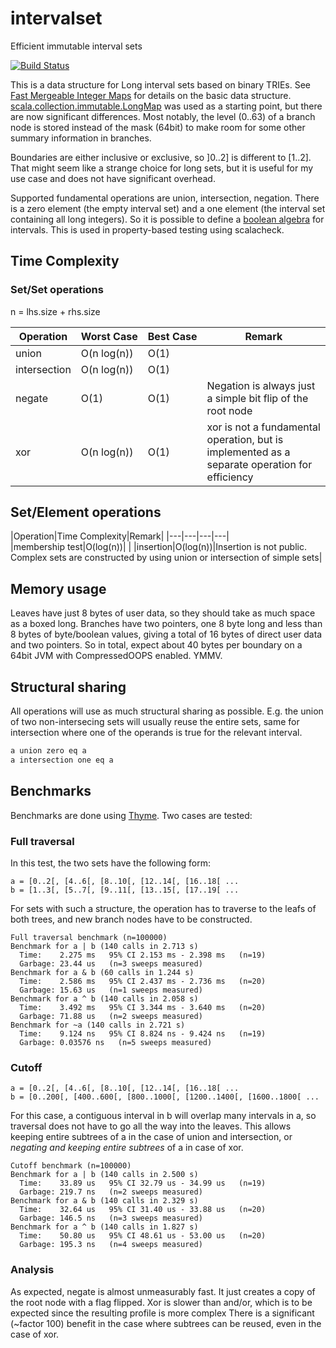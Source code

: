# intervalset

Efficient immutable interval sets

[![Build Status](https://travis-ci.org/rklaehn/intervalset.png)](https://travis-ci.org/rklaehn/intervalset)

This is a data structure for Long interval sets based on binary TRIEs. See [Fast Mergeable Integer Maps](http://citeseerx.ist.psu.edu/viewdoc/summary?doi=10.1.1.37.5452) for details on the basic data structure. [scala.collection.immutable.LongMap](https://github.com/scala/scala/blob/d34388c1e8fad289a6198b127c6ae92c296d9246/src/library/scala/collection/immutable/LongMap.scala) was used as a starting point, but there are now significant differences. Most notably, the level (0..63) of a branch node is stored instead of the mask (64bit) to make room for some other summary information in branches.

Boundaries are either inclusive or exclusive, so ]0..2] is different to [1..2]. That might seem like a strange choice for long sets, but it is useful for my use case and does not have significant overhead.

Supported fundamental operations are union, intersection, negation. There is a zero element (the empty interval set) and a one element (the interval set containing all long integers). So it is possible to define a [boolean algebra](https://github.com/non/spire/blob/a0211697d993cade7c3618076ae997f84a6b5f3c/core/src/main/scala/spire/algebra/Bool.scala) for intervals. This is used in property-based testing using scalacheck.

## Time Complexity

### Set/Set operations

n = lhs.size + rhs.size

|Operation|Worst&nbsp;Case|Best&nbsp;Case|Remark|
|---|---|---|---|
|union|O(n&nbsp;log(n))|O(1)||
|intersection|O(n&nbsp;log(n))|O(1)||
|negate|O(1)|O(1)|Negation is always just a simple bit flip of the root node|
|xor|O(n&nbsp;log(n))|O(1)|xor is not a fundamental operation, but is implemented as a separate operation for efficiency|

## Set/Element operations

|Operation|Time&nbsp;Complexity|Remark|
|---|---|---|---|
|membership&nbsp;test|O(log(n))|   |
|insertion|O(log(n))|Insertion is not public. Complex sets are constructed by using union or intersection of simple sets|

## Memory usage

Leaves have just 8 bytes of user data, so they should take as much space as a boxed long. Branches have two pointers, one 8 byte long and less than 8 bytes of byte/boolean values, giving a total of 16 bytes of direct user data and two pointers. So in total, expect about 40 bytes per boundary on a 64bit JVM with CompressedOOPS enabled. YMMV.

## Structural sharing

All operations will use as much structural sharing as possible. E.g. the union of two non-intersecing sets will usually reuse the entire sets, same for intersection where one of the operands is true for the relevant interval.

```scala
a union zero eq a
a intersection one eq a
```
    
## Benchmarks

Benchmarks are done using [Thyme](https://github.com/Ichoran/thyme). Two cases are tested:

### Full traversal

In this test, the two sets have the following form:

```
a = [0..2[, [4..6[, [8..10[, [12..14[, [16..18[ ...
b = [1..3[, [5..7[, [9..11[, [13..15[, [17..19[ ...
```

For sets with such a structure, the operation has to traverse to the leafs of both trees, and new branch nodes have to be constructed.

```
Full traversal benchmark (n=100000)
Benchmark for a | b (140 calls in 2.713 s)
  Time:    2.275 ms   95% CI 2.153 ms - 2.398 ms   (n=19)
  Garbage: 23.44 us   (n=3 sweeps measured)
Benchmark for a & b (60 calls in 1.244 s)
  Time:    2.586 ms   95% CI 2.437 ms - 2.736 ms   (n=20)
  Garbage: 15.63 us   (n=1 sweeps measured)
Benchmark for a ^ b (140 calls in 2.058 s)
  Time:    3.492 ms   95% CI 3.344 ms - 3.640 ms   (n=20)
  Garbage: 71.88 us   (n=2 sweeps measured)
Benchmark for ~a (140 calls in 2.721 s)
  Time:    9.124 ns   95% CI 8.824 ns - 9.424 ns   (n=19)
  Garbage: 0.03576 ns   (n=5 sweeps measured)
```

### Cutoff

```
a = [0..2[, [4..6[, [8..10[, [12..14[, [16..18[ ...
b = [0..200[, [400..600[, [800..1000[, [1200..1400[, [1600..1800[ ...
```

For this case, a contiguous interval in b will overlap many intervals in a, so traversal does not have to go all the way into the leaves. This allows keeping entire subtrees of a in the case of union and intersection, or _negating and keeping entire subtrees_ of a in case of xor.


```
Cutoff benchmark (n=100000)
Benchmark for a | b (140 calls in 2.500 s)
  Time:    33.89 us   95% CI 32.79 us - 34.99 us   (n=19)
  Garbage: 219.7 ns   (n=2 sweeps measured)
Benchmark for a & b (140 calls in 2.329 s)
  Time:    32.64 us   95% CI 31.40 us - 33.88 us   (n=20)
  Garbage: 146.5 ns   (n=3 sweeps measured)
Benchmark for a ^ b (140 calls in 1.827 s)
  Time:    50.80 us   95% CI 48.61 us - 53.00 us   (n=20)
  Garbage: 195.3 ns   (n=4 sweeps measured)
```

### Analysis

As expected, negate is almost unmeasurably fast. It just creates a copy of the root node with a flag flipped. 
Xor is slower than and/or, which is to be expected since the resulting profile is more complex
There is a significant (~factor 100) benefit in the case where subtrees can be reused, even in the case of xor.
